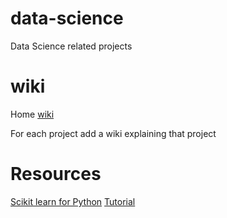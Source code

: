 # data-science
Data Science related projects

# wiki
Home [wiki](https://github.com/ash-14/data-science/wiki)

For each project add a wiki explaining that project

# Resources
[Scikit learn for Python](https://scikit-learn.org/stable/)
[Tutorial](https://scikit-learn.org/stable/tutorial/)
